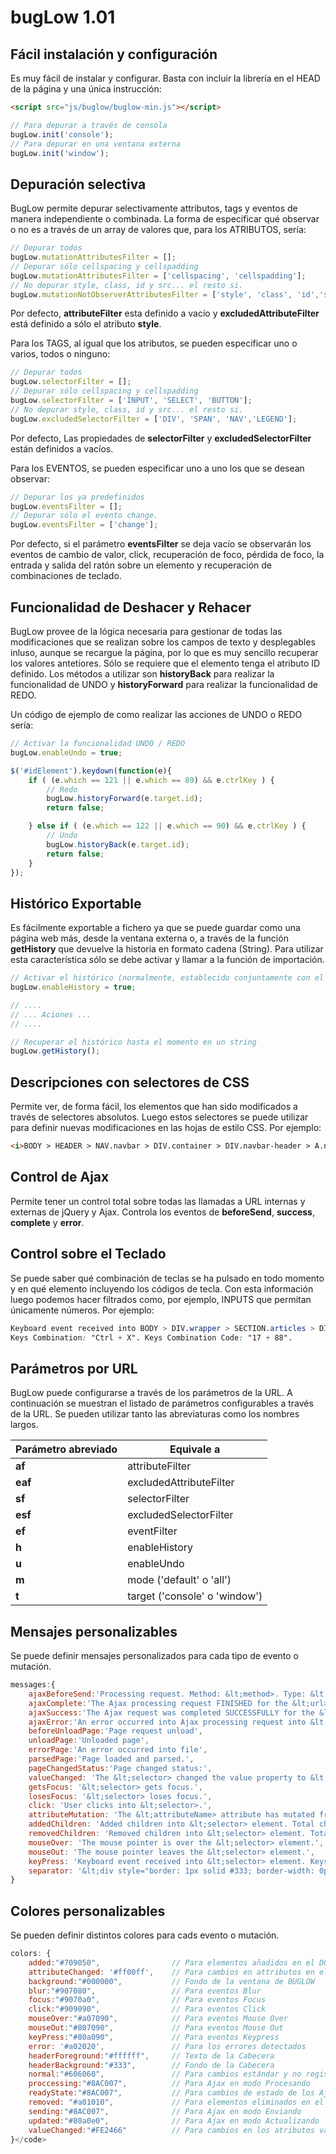 bugLow 1.01
==========
Fácil instalación y configuración
---------------------------------
Es muy fácil de instalar y configurar. Basta con incluir la librería en el HEAD de la página y una única instrucción:

```html
<script src="js/buglow/buglow-min.js"></script>
```

```javascript
// Para depurar a través de consola
bugLow.init('console');
// Para depurar en una ventana externa
bugLow.init('window');
```

Depuración selectiva
--------------------
BugLow permite depurar selectivamente attributos, tags y eventos de manera independiente o combinada. La forma de especificar qué observar o no es a través de un array de valores que, para los ATRIBUTOS, sería:

```javascript
// Depurar todos
bugLow.mutationAttributesFilter = [];
// Depurar sólo cellspacing y cellspadding
bugLow.mutationAttributesFilter = ['cellspacing', 'cellspadding'];
// No depurar style, class, id y src... el resto si.
bugLow.mutationNotObserverAttributesFilter = ['style', 'class', 'id','src'];
```
Por defecto, <b>attributeFilter</b> esta definido a vacío y <b>excludedAttributeFilter</b> está definido a sólo el atributo <b>style</b>.

Para los TAGS, al igual que los atributos, se pueden especificar uno o varios, todos o ninguno:

```javascript
// Depurar todos
bugLow.selectorFilter = [];
// Depurar sólo cellspacing y cellspadding
bugLow.selectorFilter = ['INPUT', 'SELECT', 'BUTTON'];
// No depurar style, class, id y src... el resto si.
bugLow.excludedSelectorFilter = ['DIV', 'SPAN', 'NAV','LEGEND'];
```
Por defecto, Las propiedades de <b>selectorFilter</b> y <b>excludedSelectorFilter</b> están definidos a vacíos.</p>
Para los EVENTOS, se pueden especificar uno a uno los que se desean observar:</p>

```javascript
// Depurar los ya predefinidos
bugLow.eventsFilter = [];
// Depurar sólo el evento change.
bugLow.eventsFilter = ['change'];
```
Por defecto, si el parámetro <b>eventsFilter</b> se deja vacío se observarán los eventos de cambio de valor, click, recuperación de foco, pérdida de foco, la entrada y salida del ratón sobre un elemento y recuperación de combinaciones de teclado.


Funcionalidad de Deshacer y Rehacer
-----------------------------------
BugLow provee de la lógica necesaria para gestionar de todas las modificaciones que se realizan sobre los campos de texto y desplegables inluso, aunque se recargue la página, por lo que es muy sencillo recuperar los valores antetiores. Sólo se requiere que el elemento tenga el atributo ID definido. Los métodos a utilizar son <b>historyBack</b> para realizar la funcionalidad de UNDO y <b>historyForward</b> para realizar la funcionalidad de REDO.

Un código de ejemplo de como realizar las acciones de UNDO o REDO sería:

```javascript
// Activar la funcionalidad UNDO / REDO
bugLow.enableUndo = true;

$('#idElement').keydown(function(e){
    if ( (e.which == 121 || e.which == 89) && e.ctrlKey ) {
        // Redo
        bugLow.historyForward(e.target.id);
        return false;

    } else if ( (e.which == 122 || e.which == 90) && e.ctrlKey ) {
        // Undo
        bugLow.historyBack(e.target.id);
        return false;
    }
});
```

Histórico Exportable
--------------------
Es fácilmente exportable a fichero ya que se puede guardar como una página web más, desde la ventana externa o, a través de la función <b>getHistory</b> que devuelve la historia en formato cadena (String). Para utilizar esta característica sólo se debe activar y llamar a la función de importación.

```javascript
// Activar el histórico (normalmente, establecido conjuntamente con el método init()) 
bugLow.enableHistory = true;

// ....
// ... Aciones ...
// ....

// Recuperar el histórico hasta el momento en un string
bugLow.getHistory();
```

Descripciones con selectores de CSS
-----------------------------------
Permite ver, de forma fácil, los elementos que han sido modificados a través de selectores absolutos. Luego estos selectores se puede utilizar para definir nuevas modificaciones en las hojas de estilo CSS. Por ejemplo:

```html
<i>BODY > HEADER > NAV.navbar > DIV.container > DIV.navbar-header > A.navbar-brand > #logo_menu</i>
```

Control de Ajax
---------------
Permite tener un control total sobre todas las llamadas a URL internas y externas de jQuery y Ajax. Controla los eventos de <b>beforeSend</b>, <b>success</b>, <b>complete</b> y <b>error</b>.

Control sobre el Teclado
------------------------
Se puede saber qué combinación de teclas se ha pulsado en todo momento y en qué elemento incluyendo los códigos de tecla. Con esta información luego podemos hacer filtrados como, por ejemplo, INPUTS que permitan únicamente números. Por ejemplo:

```css
Keyboard event received into BODY > DIV.wrapper > SECTION.articles > DIV.container > ARTICLE > #inputText element.
Keys Combination: "Ctrl + X". Keys Combination Code: "17 + 88".
```

Parámetros por URL
------------------
BugLow puede configurarse a través de los parámetros de la URL. A continuación se muestran el listado de parámetros configurables a través de la URL. Se pueden utilizar tanto las abreviaturas como los nombres largos.</p>
<table>
    <thead>
    <tr>
        <th>Parámetro abreviado</th>
        <th>Equivale a</th>
    </tr>
    </thead>
    <tbody>
    <tr><td><strong>af</strong></td><td>attributeFilter</td></tr>
    <tr><td><strong>eaf</strong></td><td>excludedAttributeFilter</td></tr>
    <tr><td><strong>sf</strong></td><td>selectorFilter</td></tr>
    <tr><td><strong>esf</strong></td><td>excludedSelectorFilter</td></tr>
    <tr><td><strong>ef</strong></td><td>eventFilter</td></tr>
    <tr><td><strong>h</strong></td><td>enableHistory</td></tr>
    <tr><td><strong>u</strong></td><td>enableUndo</td></tr>
    <tr><td><strong>m</strong></td><td>mode ('default' o 'all')</td></tr>
    <tr><td><strong>t</strong></td><td>target ('console' o 'window')</td></tr>
    </tbody>
</table>

Mensajes personalizables
------------------------
Se puede definir mensajes personalizados para cada tipo de evento o mutación.
```javascript
messages:{
    ajaxBeforeSend:'Processing request. Method: &lt;method>. Type: &lt;type>. CrossDomain: &lt;crossDomain>.  File: &lt;url>. Content Type: &lt;contentType>',
    ajaxComplete:'The Ajax processing request FINISHED for the &lt;url> file.',
    ajaxSuccess:'The Ajax request was completed SUCCESSFULLY for the &lt;url> file.',
    ajaxError:'An error occurred into Ajax processing request into &lt;url> file.',
    beforeUnloadPage:'Page request unload',
    unloadPage:'Unloaded page',
    errorPage:'An error occurred into file',
    parsedPage:'Page loaded and parsed.',
    pageChangedStatus:'Page changed status:',
    valueChanged: 'The &lt;selector> changed the value property to &lt;value>.',
    getsFocus: '&lt;selector> gets focus.',
    losesFocus: '&lt;selector> loses focus.',
    click: 'User clicks into &lt;selector>.',
    attributeMutation: 'The &lt;attributeName> attribute has mutated from "&lt;oldValue>" to "&lt;value>" into &lt;selector> element.',
    addedChildren: 'Added children into &lt;selector> element. Total children: &lt;totalChildren>',
    removedChildren: 'Removed children into &lt;selector> element. Total children: &lt;totalChildren>',
    mouseOver: 'The mouse pointer is over the &lt;selector> element.',
    mouseOut: 'The mouse pointer leaves the &lt;selector> element.',
    keyPress: 'Keyboard event received into &lt;selector> element. Keys Combination: "&lt;keys>". Keys Combination Code: "&lt;keysCode>".',
    separator: '&lt;div style="border: 1px solid #333; border-width: 0px 0px 1px 0px; height:5px; width:100%;margin-bottom: 5px;">&nbsp;&lt;/div>'
}
```

Colores personalizables
-----------------------
Se pueden definir distintos colores para cads evento o mutación.
```javascript
colors: {
    added:"#709050",                // Para elementos añadidos en el DOM
    attributeChanged: '#ff00ff',    // Para cambios en attributos en el DOM
    background:"#000000",           // Fondo de la ventana de BUGLOW
    blur:"#907080",                 // Para eventos Blur
    focus:"#9070a0",                // Para eventos Focus
    click:"#909090",                // Para eventos Click
    mouseOver:"#a07090",            // Para eventos Mouse Over
    mouseOut:"#807090",             // Para eventos Mouse Out
    keyPress:"#80a090",             // Para eventos Keypress
    error: '#a02020',               // Para los errores detectados
    headerForeground:"#ffffff",     // Texto de la Cabecera
    headerBackground:"#333",        // Fondo de la Cabecera
    normal:"#606060",               // Para cambios estándar y no registrados
    proccessing:"#8AC007",          // Para Ajax en modo Procesando
    readyState:"#8AC007",           // Para cambios de estado de los Ajax
    removed: "#a01010",             // Para elementos eliminados en el DOM
    sending:"#8AC007",              // Para Ajax en modo Enviando
    updated:"#80a0e0",              // Para Ajax en modo Actualizando
    valueChanged:"#FE2466"          // Para cambios en los atributos value
}</code>
```
